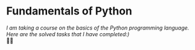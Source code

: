 # Fundamentals of Python
*I am taking a course on the basics of the Python programming language. Here are the solved tasks that I have completed:)*  
🐍🐍